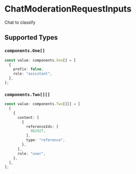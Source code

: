 # ChatModerationRequestInputs

Chat to classify


## Supported Types

### `components.One[]`

```typescript
const value: components.One[] = [
  {
    prefix: false,
    role: "assistant",
  },
];
```

### `components.Two[][]`

```typescript
const value: components.Two[][] = [
  [
    {
      content: [
        {
          referenceIds: [
            982927,
          ],
          type: "reference",
        },
      ],
      role: "user",
    },
  ],
];
```

